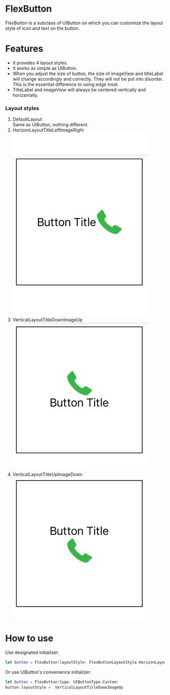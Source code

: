 # FlexButton
FlexButton is a subclass of UIButton on which you can customize the layout style of icon and text on the button.

# Features

-	It provides 4 layout styles.
-	It works as simple as UIButton.
-	When you adjust the size of button, the size of imageView and titleLabel will change accordingly and correctly. They will not be put into disorder. This is the essential difference to using edge inset.
-	TitleLabel and imageView will always be centered vertically and horizantally.


### Layout styles

1.	DefaultLayout  
	Same as UIButton, nothing different.
2.	HorizonLayoutTitleLeftImageRight  
	![Alt HorizonLayoutTitleLeftImageRight](https://github.com/lionhylra/FlexButton/blob/master/HorizonLayoutTitleLeftImageRight.jpg?raw=true)
3.	VerticalLayoutTitleDownImageUp  
	![Alt VerticalLayoutTitleDownImageUp](https://github.com/lionhylra/FlexButton/blob/master/VerticalLayoutTitleDownImageUp.jpg?raw=true)
4.	VerticalLayoutTitleUpImageDown  
	![Alt VerticalLayoutTitleUpImageDown](https://github.com/lionhylra/FlexButton/blob/master/VerticalLayoutTitleUpImageDown.jpg?raw=true)
	
# How to use

Use designated initializer:
```swift
let button = FlexButton(layoutStyle: FlexButtonLayoutStyle.HorizonLayoutTitleLeftImageRight)
```

Or use UIButton's convenience initializer:
```swift
let button = FlexButton(type: UIButtonType.Custom)
button.layoutStyle = .VerticalLayoutTitleDownImageUp
```